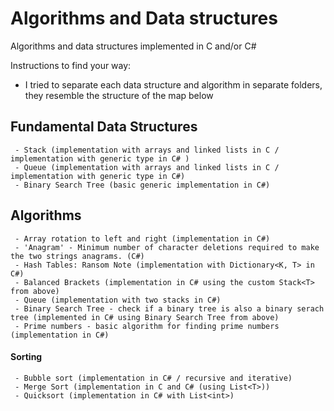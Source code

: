 # Algorithms and Data structures

  Algorithms and data structures implemented in C and/or C#

  Instructions to find your way:
  - I tried to separate each data structure and algorithm in separate folders, they resemble the structure of the map below

  ## Fundamental Data Structures
     - Stack (implementation with arrays and linked lists in C / implementation with generic type in C# )
     - Queue (implementation with arrays and linked lists in C / implementation with generic type in C#)
     - Binary Search Tree (basic generic implementation in C#)

  ## Algorithms
     - Array rotation to left and right (implementation in C#)
     - 'Anagram' - Minimum number of character deletions required to make the two strings anagrams. (C#)
     - Hash Tables: Ransom Note (implementation with Dictionary<K, T> in C#)
     - Balanced Brackets (implementation in C# using the custom Stack<T> from above)
     - Queue (implementation with two stacks in C#)
     - Binary Search Tree - check if a binary tree is also a binary serach tree (implemented in C# using Binary Search Tree from above)
     - Prime numbers - basic algorithm for finding prime numbers (implementation in C#)
   #### Sorting
     - Bubble sort (implementation in C# / recursive and iterative)
     - Merge Sort (implementation in C and C# (using List<T>))
     - Quicksort (implementation in C# with List<int>)
     
